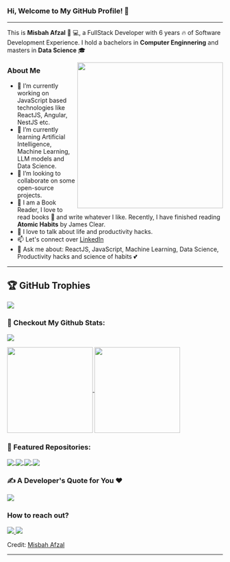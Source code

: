 ### Hi, Welcome to My GitHub Profile! 👋
---

This is **Misbah Afzal** 👧 💻, a FullStack Developer with 6 years 🔥 of Software Development Experience. I hold a bachelors in **Computer Enginnering** and masters in **Data Science** 🎓

<img src="https://github.com/misbahafzal/misbahafzal/assets/38649139/76ae7d92-07e2-46a6-a137-e7c2810569e7" align="right" height="340" width="340">

### About Me

- 🔭 I’m currently working on JavaScript based technologies like ReactJS, Angular, NestJS etc.
- 🌱 I’m currently learning Artificial Intelligence, Machine Learning, LLM models and Data Science. 
- 👯 I’m looking to collaborate on some open-source projects.
- 💬 I am a Book Reader, I love to read books 📕 and write whatever I like. Recently, I have finished reading **Atomic Habits** by James Clear.
- 🥂 I love to talk about life and productivity hacks.
- 📫 Let's connect over [LinkedIn](https://www.linkedin.com/in/misbahafzalk/)
- 🫧 Ask me about: ReactJS, JavaScript, Machine Learning, Data Science, Productivity hacks and science of habits 💕

---

## 🏆 GitHub Trophies
[![](https://github-profile-trophy.vercel.app/?username=misbahafzal&theme=light)](https://github.com/ryo-ma/github-profile-trophy)

### 🐥 Checkout My Github Stats:
![](https://github-readme-streak-stats.herokuapp.com/?user=misbahafzal&theme=dark&hide_border=false&card_width=1000)

<a href="https://github-readme-stats.vercel.app/api?username=misbahafzal&show_icons=true&theme=dracula&hide_border=true">
  <img height=200 align="center" src="https://github-readme-stats.vercel.app/api?username=misbahafzal&show_icons=true&theme=dracula&hide_border=true&rank_icon=github" />
</a>
<a href="https://github-readme-stats.vercel.app/api/top-langs/?username=misbahafzal">
  <img height=200 align="center" src="https://github-readme-stats.vercel.app/api/top-langs/?username=misbahafzal&layout=compact&theme=dark&hide_border=true&langs_count=8&card_width=300" />
</a>


### 🍹 Featured Repositories:
<a href="https://github.com/misbahafzal/Coding_Challenges">
  <img align="center" src="https://github-readme-stats.vercel.app/api/pin/?username=misbahafzal&repo=Coding_Challenges&show_owner=true" />
</a>
<a href="https://github.com/misbahafzal/Web_Scrapping_Projects">
  <img align="center" src="https://github-readme-stats.vercel.app/api/pin/?username=misbahafzal&repo=Web_Scrapping_Projects&show_owner=true" />
</a>
<a href="https://github.com/misbahafzal/Machine_Learning">
  <img align="center" src="https://github-readme-stats.vercel.app/api/pin/?username=misbahafzal&repo=Machine_Learning&show_owner=true" />
</a>
<a href="https://github.com/misbahafzal/=ReactJS-Projects">
  <img align="center" src="https://github-readme-stats.vercel.app/api/pin/?username=misbahafzal&repo=ReactJS-Projects&show_owner=true" />
</a>

### ✍️ A Developer's Quote for You ❤
![](https://quotes-github-readme.vercel.app/api?type=horizontal&theme=radical)

### How to reach out?

<p id="socialIcons" align="left">
    <a href="https://www.linkedin.com/in/misbahafzalk/" alt="LinkedIn">
        <img src="https://img.shields.io/badge/-LinkedIn-blue?style=flat-square&logo=linkedin" />
    </a>
    <a href="https://www.hackerrank.com/profile/misbahafzal_k" alt="HackerRank">
        <img src="https://img.shields.io/badge/-HackerRank-3a424f?style=flat-square&logo=hackerrank" />
    </a>
  
</p>

[github]: https://github.com/misbahafzal
[linkedin]: https://www.linkedin.com/in/misbahafzalk/
[hackerrank]: https://www.hackerrank.com/profile/misbahafzal_k

Credit: [Misbah Afzal](https://github.com/misbahafzal)

---
